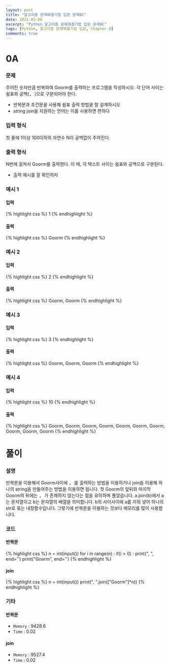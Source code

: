 ```yaml
---
layout: post
title: "알고리즘 문제해결기법 입문 문제0C"
date: 2021-02-08
excerpt: "Python 알고리즘 문제해결기법 입문 문제0C"
tags: [Python, 알고리즘 문제해결기법 입문, Chapter.0]
comments: true
---
```

# 0A

### 문제
주어진 숫자만큼 반복하여 Goorm를 출력하는 프로그램을 작성하시오.
각 단어 사이는 쉼표와 공백(<kbd>, </kbd>)으로 구분되어야 한다.
- 반복문과 조건문을 사용해 쉼표 출력 방법을 잘 설계하시오
- string join을 지원하는 언어는 이를 사용하면 편하다

### 입력 형식
첫 줄에 1이상 100이하의 자연수 N이 공백없이 주어진다.

### 출력 형식
N번에 걸쳐서 Goorm를 출력한다. 이 때, 각 텍스트 사이는 쉼표와 공백으로 구분된다.
- 출력 예시를 잘 확인하자

### 예시 1
#### 입력
{% highlight css %}
1
{% endhighlight %}
#### 출력
{% highlight css %}
Goorm
{% endhighlight %}

### 예시 2
#### 입력
{% highlight css %}
2
{% endhighlight %}
#### 출력
{% highlight css %}
Goorm, Goorm
{% endhighlight %}

### 예시 3
#### 입력
{% highlight css %}
3
{% endhighlight %}
#### 출력
{% highlight css %}
Goorm, Goorm, Goorm
{% endhighlight %}

### 예시 4
#### 입력
{% highlight css %}
10
{% endhighlight %}
#### 출력
{% highlight css %}
Goorm, Goorm, Goorm, Goorm, Goorm, Goorm, Goorm, Goorm, Goorm, Goorm
{% endhighlight %}

# 풀이

### 설명
반복문을 이용해서 Goorm사이에 <kbd>, </kbd>를 출력하는 방법을 이용하거나 join을 이용해 하나의 string을 만들어주는 방법을 이용하면 됩니다.
첫 Goorm의 앞뒤와 마지막 Goorm의 뒤에는 <kbd>, </kbd>가 존재하지 않는다는 점을 유의하며 풀었습니다.
a.join(b)에서 a는 문자열이고 b는 문자열의 배열을 의미합니다. b의 사이사이에 a를 끼워 넣어 하나의 str로 묶는 내장함수입니다. 그렇기에 반복문을 이용하는 것보다 메모리를 많이 사용합니다.

### 코드
#### 반복문
{% highlight css %} 
n = int(input())
for i in range(n) :
	if(i > 0) : print(", ", end='')
	print("Goorm", end='')
{% endhighlight %}

#### join
{% highlight css %}
n = int(input())
print(", ".join(["Goorm"]*n))
{% endhighlight %}

### 기타
#### 반복문
- `Memory` : 9428.6
- `Time` : 0.02

#### join
- `Memory` : 9527.4
- `Time` : 0.02